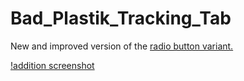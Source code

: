 # Bad_Plastik_Tracking_Tab
New and improved version of the [radio button variant.](https://github.com/jasylvia/Bad_Plastik_Tracking)

[!addition screenshot](http://i.imgur.com/vfj0d6Ll.png)
